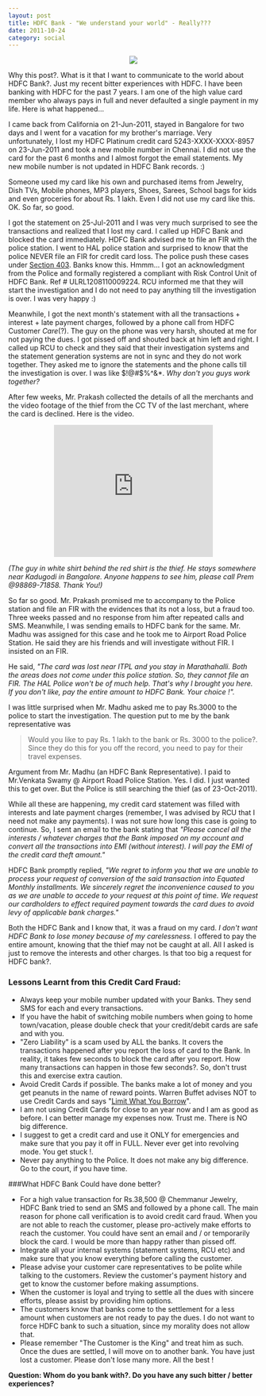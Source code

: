 ```yaml
---
layout: post
title: HDFC Bank - "We understand your world" - Really???
date: 2011-10-24
category: social
---
```


<div style="text-align: center;">
<img src="{{site.img-url}}/HDFC-logo.jpg"/>
</div>  

Why this post?. What is it that I want to communicate to the world about HDFC Bank?. Just my recent bitter experiences with HDFC. I have been banking with HDFC for the past 7 years. I am one of the high value card member who always pays in full and never defaulted a single payment in my life. Here is what happened...  
  
I came back from California on 21-Jun-2011, stayed in Bangalore for two days and I went for a vacation for my brother's marriage. Very unfortunately, I lost my HDFC Platinum credit card 5243-XXXX-XXXX-8957 on 23-Jun-2011 and took a new mobile number in Chennai. I did not use the card for the past 6 months and I almost forgot the email statements. My new mobile number is not updated in HDFC Bank records. :)  
  
Someone used my card like his own and purchased items from Jewelry, Dish TVs, Mobile phones, MP3 players, Shoes, Sarees, School bags for kids and even groceries for about Rs. 1 lakh. Even I did not use my card like this. OK. So far, so good.  
  
I got the statement on 25-Jul-2011 and I was very much surprised to see the transactions and realized that I lost my card. I called up HDFC Bank and blocked the card immediately. HDFC Bank advised me to file an FIR with the police station. I went to HAL police station and surprised to know that the police NEVER file an FIR for credit card loss. The police push these cases under [Section 403](http://www.vakilno1.com/bareacts/indianpenalcode/S403.htm). Banks know this. Hmmm... I got an acknowledgment from the Police and formally registered a compliant with Risk Control Unit of HDFC Bank. Ref # ULRL1208110009224. RCU informed me that they will start the investigation and I do not need to pay anything till the investigation is over. I was very happy :)  
  
Meanwhile, I got the next month's statement with all the transactions + interest + late payment charges, followed by a phone call from HDFC Customer *Care*(?). The guy on the phone was very harsh, shouted at me for not paying the dues. I got pissed off and shouted back at him left and right. I called up RCU to check and they said that their investigation systems and the statement generation systems are not in sync and they do not work together. They asked me to ignore the statements and the phone calls till the investigation is over. I was like $!@#$%^&*. *Why don't you guys work together?*  
  
After few weeks, Mr. Prakash collected the details of all the merchants and the video footage of the thief from the CC TV of the last merchant, where the card is declined. Here is the video.  
  
<div class="separator" style="clear: both; text-align: center;">
<object class="BLOGGER-youtube-video" classid="clsid:D27CDB6E-AE6D-11cf-96B8-444553540000" codebase="http://download.macromedia.com/pub/shockwave/cabs/flash/swflash.cab#version=6,0,40,0" data-thumbnail-src="http://i.ytimg.com/vi/MNEH4yyInm4/0.jpg" height="266" width="320"><param name="movie" value="http://www.youtube.com/v/MNEH4yyInm4?version=3&f=user_uploads&c=google-webdrive-0&app=youtube_gdata" />
<param name="bgcolor" value="#FFFFFF" />
<embed width="320" height="266"  src="http://www.youtube.com/v/MNEH4yyInm4?version=3&f=user_uploads&c=google-webdrive-0&app=youtube_gdata" type="application/x-shockwave-flash"></embed></object></div>  
  
*(The guy in white shirt behind the red shirt is the thief. He stays somewhere near Kadugodi in Bangalore. Anyone happens to see him, please call Prem @98869-71858. Thank You!)*  
  
So far so good. Mr. Prakash promised me to accompany to the Police station and file an FIR with the evidences that its not a loss, but a fraud too. Three weeks passed and no response from him after repeated calls and SMS. Meanwhile, I was sending emails to HDFC bank for the same. Mr. Madhu was assigned for this case and he took me to Airport Road Police Station. He said they are his friends and will investigate without FIR. I insisted on an FIR. 

He said, *"The card was lost near ITPL and you stay in Marathahalli. Both the areas does not come under this police station. So, they cannot file an FIR. The HAL Police won't be of much help. That's why I brought you here. If you don't like, pay the entire amount to HDFC Bank. Your choice !".*   

I was little surprised when Mr. Madhu asked me to pay Rs.3000 to the police to start the investigation. The question put to me by the bank representative was   
> Would you like to pay Rs. 1 lakh to the bank or Rs. 3000 to the police?. Since they do this for you off the record, you need to pay for their travel expenses.  

Argument from Mr. Madhu (an HDFC Bank Representative). I paid to Mr.Venkata Swamy @ Airport Road Police Station. Yes. I did. I just wanted this to get over. But the Police is still searching the thief (as of 23-Oct-2011).  
  
While all these are happening, my credit card statement was filled with interests and late payment charges (remember, I was advised by RCU that I need not make any payments). I was not sure how long this case is going to continue. So, I sent an email to the bank stating that *"Please cancel all the interests / whatever charges that the Bank imposed on my account and convert all the transactions into EMI (without interest). I will pay the EMI of the credit card theft amount."*  
  
HDFC Bank promptly replied, *"We regret to inform you that we are unable to process your request of conversion of the said transaction into Equated Monthly installments. We sincerely regret the inconvenience caused to you as we are unable to accede to your request at this point of time. We request our cardholders to effect required payment towards the card dues to avoid levy of applicable bank charges."*  
  
Both the HDFC Bank and I know that, it was a fraud on my card. *I don't want HDFC Bank to lose money because of my carelessness.* I offered to pay the entire amount, knowing that the thief may not be caught at all. All I asked is just to remove the interests and other charges. Is that too big a request for HDFC bank?.  
  
### Lessons Learnt from this Credit Card Fraud:  
  
* Always keep your mobile number updated with your Banks. They send SMS for each and every transactions.  
* If you have the habit of switching mobile numbers when going to home town/vacation, please double check that your credit/debit cards are safe and with you.  
* "Zero Liability" is a scam used by ALL the banks. It covers the transactions happened after you report the loss of card to the Bank. In reality, it takes few seconds to block the card after you report. How many transactions can happen in those few seconds?. So, don't trust this and exercise extra caution.  
* Avoid Credit Cards if possible. The banks make a lot of money and you get peanuts in the name of reward points. Warren Buffet advises NOT to use Credit Cards and says "[Limit What You Borrow](http://www.warrenbuffett.com/warren-buffett-10-ways-to-get-rich/)".   
* I am not using Credit Cards for close to an year now and I am as good as before. I can better manage my expenses now. Trust me. There is NO big difference.  
* I suggest to get a credit card and use it ONLY for emergencies and make sure that you pay it off in FULL. Never ever get into revolving mode. You get stuck !.  
* Never pay anything to the Police. It does not make any big difference. Go to the court, if you have time.  

###What HDFC Bank Could have done better?
  
* For a high value transaction for Rs.38,500 @ Chemmanur Jewelry, HDFC Bank tried to send an SMS and followed by a phone call. The main reason for phone call verification is to avoid credit card fraud. When you are not able to reach the customer, please pro-actively make efforts to reach the customer. You could have sent an email and / or temporarily block the card. I would be more than happy rather than pissed off.  
* Integrate all your internal systems (statement systems, RCU etc) and make sure that you know everything before calling the customer.  
* Please advise your customer care representatives to be polite while talking to the customers. Review the customer's payment history and get to know the customer before making assumptions.  
* When the customer is loyal and trying to settle all the dues with sincere efforts, please assist by providing him options.   
* The customers know that banks come to the settlement for a less amount when customers are not ready to pay the dues. I do not want to force HDFC bank to such a situation, since my morality does not allow that.  
* Please remember "The Customer is the King" and treat him as such. Once the dues are settled, I will move on to another bank. You have just lost a customer. Please don't lose many more. All the best !  
  
**Question: Whom do you bank with?. Do you have any such bitter / better experiences?**  

